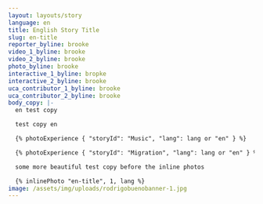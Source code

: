 ```yaml
---
layout: layouts/story
language: en
title: English Story Title
slug: en-title
reporter_byline: brooke
video_1_byline: brooke
video_2_byline: brooke
photo_byline: brooke
interactive_1_byline: bropke
interactive_2_byline: brooke
uca_contributor_1_byline: brooke
uca_contributor_2_byline: brooke
body_copy: |-
  en test copy

  test copy en

  {% photoExperience { "storyId": "Music", "lang": lang or "en" } %}

  {% photoExperience { "storyId": "Migration", "lang": lang or "en" } %}

  some more beautiful test copy before the inline photos

  {% inlinePhoto "en-title", 1, lang %}
image: /assets/img/uploads/rodrigobuenobanner-1.jpg
---
```

